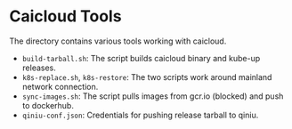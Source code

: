 # Caicloud Tools

The directory contains various tools working with caicloud.

- `build-tarball.sh`: The script builds caicloud binary and kube-up releases.
- `k8s-replace.sh`, `k8s-restore`: The two scripts work around mainland network connection.
- `sync-images.sh`: The script pulls images from gcr.io (blocked) and push to dockerhub.
- `qiniu-conf.json`: Credentials for pushing release tarball to qiniu.

